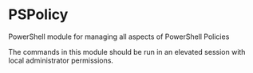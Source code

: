 # PSPolicy
PowerShell module for managing all aspects of PowerShell Policies

The commands in this module should be run in an elevated session with local administrator permissions.
